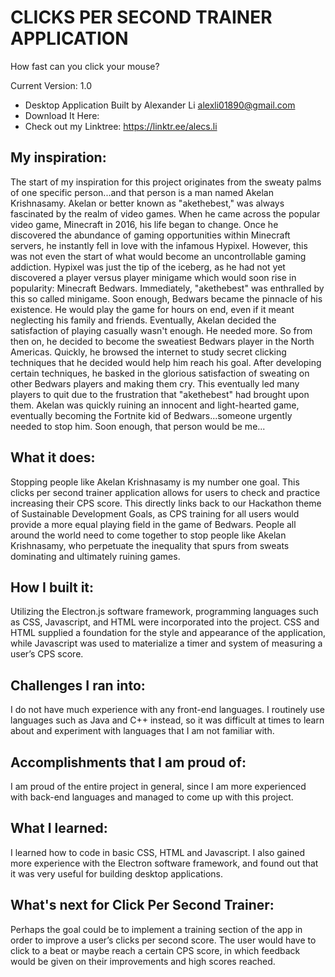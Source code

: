 # CLICKS PER SECOND TRAINER APPLICATION
How fast can you click your mouse?

Current Version: 1.0

- Desktop Application Built by Alexander Li <alexli01890@gmail.com>
- Download It Here: 
- Check out my Linktree: https://linktr.ee/alecs.li



## My inspiration:

The start of my inspiration for this project originates from the sweaty palms of one specific person...and that person is a man named Akelan Krishnasamy. Akelan or better known as "akethebest," was always fascinated by the realm of video games. When he came across the popular video game, Minecraft in 2016, his life began to change. Once he discovered the abundance of gaming opportunities within Minecraft servers, he instantly fell in love with the infamous Hypixel. However, this was not even the start of what would become an uncontrollable gaming addiction. Hypixel was just the tip of the iceberg, as he had not yet discovered a player versus player minigame which would soon rise in popularity: Minecraft Bedwars. Immediately, "akethebest" was enthralled by this so called minigame. Soon enough, Bedwars became the pinnacle of his existence. He would play the game for hours on end, even if it meant neglecting his family and friends. Eventually, Akelan decided the satisfaction of playing casually wasn't enough. He needed more. So from then on, he decided to become the sweatiest Bedwars player in the North Americas. Quickly, he browsed the internet to study secret clicking techniques that he decided would help him reach his goal. After developing certain techniques, he basked in the glorious satisfaction of sweating on other Bedwars players and making them cry. This eventually led many players to quit due to the frustration that "akethebest" had brought upon them. Akelan was quickly ruining an innocent and light-hearted game, eventually becoming the Fortnite kid of Bedwars...someone urgently needed to stop him. Soon enough, that person would be me...


## What it does:

Stopping people like Akelan Krishnasamy is my number one goal. 
This clicks per second trainer application allows for users to check and practice increasing their CPS score. 
This directly links back to our Hackathon theme of Sustainable Development Goals, as CPS training for all users would provide a more equal playing field in the game of Bedwars. 
People all around the world need to come together to stop people like Akelan Krishnasamy, who perpetuate the inequality that spurs from sweats dominating and ultimately ruining games.


## How I built it:

Utilizing the Electron.js software framework, programming languages such as CSS, Javascript, and HTML were incorporated into the project. 
CSS and HTML supplied a foundation for the style and appearance of the application, while Javascript was used to materialize a timer and system of measuring a user’s CPS score.


## Challenges I ran into:

I do not have much experience with any front-end languages. 
I routinely use languages such as Java and C++ instead, so it was difficult at times to learn about and experiment with languages that I am not familiar with.


## Accomplishments that I am proud of:

I am proud of the entire project in general, since I am more experienced with back-end languages and managed to come up with this project.


## What I learned:

I learned how to code in basic CSS, HTML and Javascript. 
I also gained more experience with the Electron software framework, and found out that it was very useful for building desktop applications.


## What's next for Click Per Second Trainer:

Perhaps the goal could be to implement a training section of the app in order to improve a user’s clicks per second score. 
The user would have to click to a beat or maybe reach a certain CPS score, in which feedback would be given on their improvements and high scores reached.

